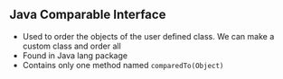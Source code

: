 ## Java Comparable Interface

* Used to order the objects of the user defined class. We can make a custom class and order all 
* Found in Java lang package
* Contains only one method named `comparedTo(Object)`
